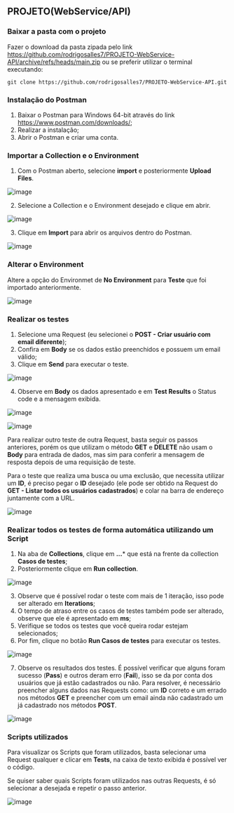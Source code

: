 ## PROJETO(WebService/API)

### Baixar a pasta com o projeto

Fazer o download da pasta zipada pelo link https://github.com/rodrigosalles7/PROJETO-WebService-API/archive/refs/heads/main.zip ou se preferir utilizar o terminal executando:
```
git clone https://github.com/rodrigosalles7/PROJETO-WebService-API.git
```

### Instalação do Postman

1. Baixar o Postman para Windows 64-bit através do link https://www.postman.com/downloads/;
2. Realizar a instalação;
3. Abrir o Postman e criar uma conta.

### Importar a Collection e o Environment

1. Com o Postman aberto, selecione **import** e posteriormente **Upload Files**.

![image](https://user-images.githubusercontent.com/72480923/163622465-aa7a6e57-ff46-4e62-a345-0febf1e68447.png)

2. Selecione a Collection e o Environment desejado e clique em abrir.

![image](https://user-images.githubusercontent.com/72480923/163622597-19269370-09b2-4e68-b4b3-2f18a4962bb6.png)

3. Clique em **Import** para abrir os arquivos dentro do Postman.

![image](https://user-images.githubusercontent.com/72480923/163623824-c9ea0016-34e6-4a02-bce2-942c456042b5.png)

### Alterar o Environment

Altere a opção do Environmet de **No Environment** para **Teste** que foi importado anteriormente.

![image](https://user-images.githubusercontent.com/72480923/163624122-3c8901d4-7214-46d5-923e-e6ec16043de7.png)

### Realizar os testes

1. Selecione uma Request (eu selecionei o **POST - Criar usuário com email diferente**);
2. Confira em **Body** se os dados estão preenchidos e possuem um email válido;
3. Clique em **Send** para executar o teste.

![image](https://user-images.githubusercontent.com/72480923/163624490-6b860f8c-60bb-4b3b-8a6e-4b86eafbbae8.png)

4. Observe em **Body** os dados apresentado e em **Test Results** o Status code e a mensagem exibida.

![image](https://user-images.githubusercontent.com/72480923/163625229-b86b1994-f64d-4ed7-a6f4-cb667b9d117c.png)

![image](https://user-images.githubusercontent.com/72480923/163625271-8c7d56e1-91a7-4159-b04d-069b1231202b.png)

Para realizar outro teste de outra Request, basta seguir os passos anteriores, porém os que utilizam o método **GET** e **DELETE** não usam o **Body** para entrada de dados, mas sim para conferir a mensagem de resposta depois de uma requisição de teste.

Para o teste que realiza uma busca ou uma exclusão, que necessita utilizar um **ID**, é preciso pegar o **ID** desejado (ele pode ser obtido na Request do **GET - Listar todos os usuários cadastrados**) e colar na barra de endereço juntamente com a URL.

![image](https://user-images.githubusercontent.com/72480923/163626845-4d451e58-bcf4-421e-b503-4108786ffc03.png)

### Realizar todos os testes de forma automática utilizando um Script

1. Na aba de **Collections**, clique em **...*** que está na frente da collection **Casos de testes**;
2. Posteriormente clique em **Run collection**.

![image](https://user-images.githubusercontent.com/72480923/163627404-a6b439ef-05ae-4a19-b336-59918d8a138c.png)

3. Observe que é possível rodar o teste com mais de 1 iteração, isso pode ser alterado em **Iterations**;
4. O tempo de atraso entre os casos de testes também pode ser alterado, observe que ele é apresentado em **ms**;
5. Verifique se todos os testes que você queira rodar estejam selecionados;
6. Por fim, clique no botão **Run Casos de testes** para executar os testes.

![image](https://user-images.githubusercontent.com/72480923/163627907-47cb36e2-a02e-4bc5-9f37-3167915e8ee0.png)

7. Observe os resultados dos testes. É possível verificar que alguns foram sucesso (**Pass**) e outros deram erro (**Fail**), isso se da por conta dos usuários que já estão cadastrados ou não. Para resolver, é necessário preencher alguns dados nas Requests como: um **ID** correto e um errado nos métodos **GET** e preencher com um email ainda não cadastrado um já cadastrado nos métodos **POST**.

![image](https://user-images.githubusercontent.com/72480923/163628530-72cd734c-d7fa-4ca9-8aff-588a15de65be.png)

### Scripts utilizados

Para visualizar os Scripts que foram utilizados, basta selecionar uma Request qualquer e clicar em **Tests**, na caixa de texto exibida é possível ver o código.

Se quiser saber quais Scripts foram utilizados nas outras Requests, é só selecionar a desejada e repetir o passo anterior.

![image](https://user-images.githubusercontent.com/72480923/163629489-0eefc1b9-0200-4ded-aa38-cd62846955b6.png)

